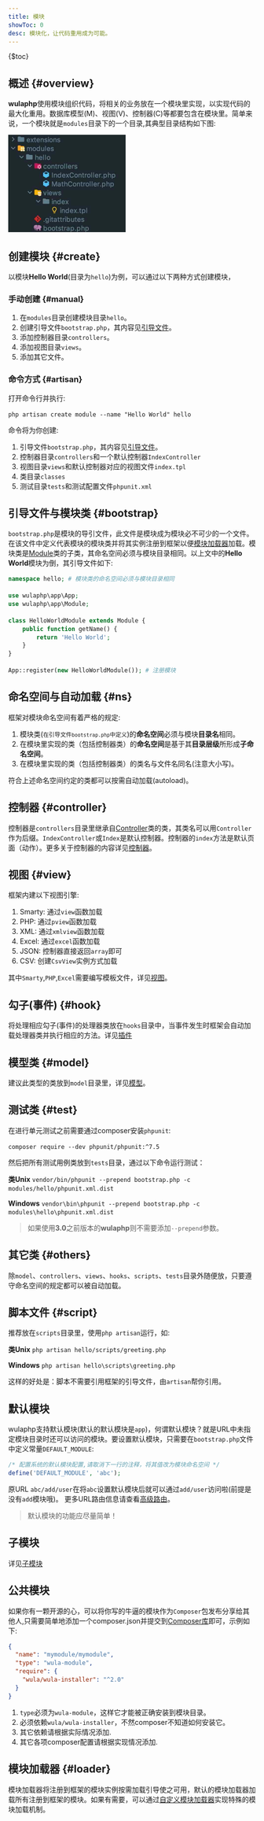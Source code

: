 ```yaml
---
title: 模块
showToc: 0
desc: 模块化，让代码重用成为可能。
---
```


{$toc}

## 概述 {#overview}

**wulaphp**使用模块组织代码，将相关的业务放在一个模块里实现，以实现代码的最大化重用。数据库模型(M)、视图(V)、控制器(C)等都要包含在模块里。简单来说，一个模块就是`modules`目录下的一个目录,其典型目录结构如下图:

<img src="/doc/guide/img/mdir.jpg" width="239px" alt="module dir"/>

## 创建模块 {#create}

以模块**Hello World**(目录为`hello`)为例，可以通过以下两种方式创建模块，

### 手动创建 {#manual}

1. 在`modules`目录创建模块目录`hello`。
2. 创建引导文件`bootstrap.php`，其内容见[引导文件](#bootstrap)。
3. 添加控制器目录`controllers`。
4. 添加视图目录`views`。
5. 添加其它文件。

### 命令方式 {#artisan}

打开命令行并执行:

`php artisan create module --name "Hello World" hello`

命令将为你创建:

1. 引导文件`bootstrap.php`，其内容见[引导文件](#bootstrap)。
2. 控制器目录`controllers`和一个默认控制器`IndexController`
3. 视图目录`views`和默认控制器对应的视图文件`index.tpl`
4. 类目录`classes`
5. 测试目录`tests`和测试配置文件`phpunit.xml`

## 引导文件与模块类 {#bootstrap}

`bootstrap.php`是模块的导引文件，此文件是模块成为模块必不可少的一个文件。在该文件中定义代表模块的模块类并将其实例注册到框架以便[模块加载器]加载。模块类是[Module](../../api/app/Module.md)类的子类，其命名空间必须与模块目录相同。以上文中的**Hello World**模块为倒，其引导文件如下:

```php
namespace hello; # 模块类的命名空间必须与模块目录相同

use wulaphp\app\App;
use wulaphp\app\Module;

class HelloWorldModule extends Module {
    public function getName() {
        return 'Hello World';
    }
}

App::register(new HelloWorldModule()); # 注册模块
```

## 命名空间与自动加载 {#ns}

框架对模块命名空间有着严格的规定:

1. 模块类(<small markdown=1>在引导文件`bootstrap.php`中定义</small>)的**命名空间**必须与模块**目录名**相同。
2. 在模块里实现的类（包括控制器类）的**命名空间**是基于其**目录层级**所形成**子命名空间**。
3. 在模块里实现的类（包括控制器类）的类名与文件名同名(注意大小写)。

符合上述命名空间约定的类都可以按需自动加载(autoload)。

## 控制器 {#controller}

控制器是`controllers`目录里继承自[Controller](../../api/mvc/controller/Controller.md)类的类，其类名可以用`Controller`作为后缀。`IndexController`或`Index`是默认控制器。控制器的`index`方法是默认页面（动作）。更多关于控制器的内容详见[控制器](../mvc/controller.md)。

## 视图 {#view}

框架内建以下视图引擎:

1. Smarty: 通过`view`函数加载
2. PHP: 通过`pview`函数加载
3. XML: 通过`xmlview`函数加载
4. Excel: 通过`excel`函数加载
5. JSON: 控制器直接返回`array`即可
6. CSV: 创建`CsvView`实例方式加载

其中`Smarty`,`PHP`,`Excel`需要编写模板文件，详见[视图](../mvc/view.md)。

## 勾子(事件) {#hook}

将处理相应勾子(事件)的处理器类放在`hooks`目录中，当事件发生时框架会自动加载处理器类并执行相应的方法。详见[插件](../plugin.md)

## 模型类 {#model}

建议此类型的类放到`model`目录里，详见[模型](../db/model.md)。

## 测试类 {#test}

在进行单元测试之前需要通过composer安装`phpunit`:

`composer require --dev phpunit/phpunit:^7.5`

然后把所有测试用例类放到`tests`目录，通过以下命令运行测试：

**类Unix** `vendor/bin/phpunit --prepend bootstrap.php -c modules/hello/phpunit.xml.dist`

**Windows** `vendor\bin\phpunit --prepend bootstrap.php -c modules\hello\phpunit.xml.dist`

> 如果使用**3.0**之前版本的**wulaphp**则不需要添加`--prepend`参数。

## 其它类 {#others}

除`model`、`controllers`、`views`、`hooks`、`scripts`、`tests`目录外随便放，只要遵守命名空间的规定都可以被自动加载。

## 脚本文件 {#script}

推荐放在`scripts`目录里，使用`php artisan`运行，如:

**类Unix** `php artisan hello/scripts/greeting.php`

**Windows** `php artisan hello\scripts\greeting.php`

这样的好处是：脚本不需要引用框架的引导文件，由`artisan`帮你引用。

## 默认模块

wulaphp支持默认模块(默认的默认模块是`app`)，何谓默认模块？就是URL中未指定模块目录时还可以访问的模块。要设置默认模块，只需要在`bootstrap.php`文件中定义常量`DEFAULT_MODULE`:

```php
/* 配置系统的默认模块配置,请取消下一行的注释，将其值改为模块命名空间 */
define('DEFAULT_MODULE', 'abc');
```

原URL `abc/add/user`在将`abc`设置默认模块后就可以通过`add/user`访问啦(前提是没有`add`模块哦)。
更多URL路由信息请查看[高级路由](../advance/route.md)。

> 默认模块的功能应尽量简单！

## 子模块

详见[子模块](submodule.md)

## 公共模块

如果你有一颗开源的心，可以将你写的牛逼的模块作为`Composer`包发布分享给其他人,只需要简单地添加一个composer.json并提交到[Composer库](http://packagist.org/)即可，示例如下:

```json
{
  "name": "mymodule/mymodule",
  "type": "wula-module",
  "require": {
    "wula/wula-installer": "^2.0"
  }
}
```

1. `type`必须为`wula-module`，这样它才能被正确安装到模块目录。
2. 必须依赖`wula/wula-installer`，不然composer不知道如何安装它。
3. 其它依赖请根据实际情况添加.
4. 其它各项composer配置请根据实现情况添加.

## 模块加载器 {#loader}

模块加载器将注册到框架的模块实例按需加载引导使之可用，默认的模块加载器加载所有注册到框架的模块。如果有需要，可以通过[自定义模块加载器](../advance/loader.md)实现特殊的模块加载机制。

[模块加载器]: #loader
